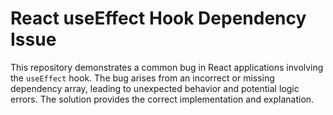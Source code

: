# React useEffect Hook Dependency Issue

This repository demonstrates a common bug in React applications involving the `useEffect` hook.  The bug arises from an incorrect or missing dependency array, leading to unexpected behavior and potential logic errors.  The solution provides the correct implementation and explanation.